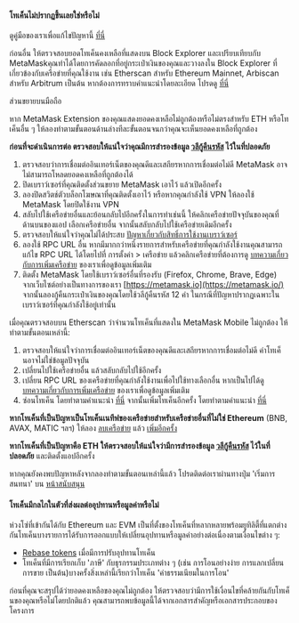 
#### โทเค็นไม่ปรากฏขึ้นเลยใช่หรือไม่


ดูคู่มือของเราเพื่อแก้ไขปัญหานี้ [ที่นี่](https://support.metamask.io/hc/en-us/articles/360059232852)



ก่อนอื่น ให้ตรวจสอบยอดโทเค็นคงเหลือที่แสดงบน Block Explorer และเปรียบเทียบกับ MetaMaskคุณทำได้โดยการคัดลอกที่อยู่กระเป๋าเงินของคุณและวางลงใน Block Explorer ที่เกี่ยวข้องกับเครือข่ายที่คุณใช้งาน เช่น Etherscan สำหรับ Ethereum Mainnet, Arbiscan สำหรับ Arbitrum เป็นต้น หากต้องการทราบคำแนะนำโดยละเอียด โปรดดู [ที่นี่](https://support.metamask.io/hc/en-us/articles/360057536611)




ส่วนขยายบนมือถือ


หาก MetaMask Extension ของคุณแสดงยอดคงเหลือไม่ถูกต้องหรือไม่ตรงสำหรับ ETH หรือโทเค็นอื่น ๆ ให้ลองทำตามขั้นตอนด้านล่างทีละขั้นตอนจนกว่าคุณจะเห็นยอดคงเหลือที่ถูกต้อง


**ก่อนที่จะดำเนินการต่อ ตรวจสอบให้แน่ใจว่าคุณมีการสำรองข้อมูล [วลีกู้คืนรหัส](https://support.metamask.io/hc/en-us/articles/4404722782107-User-Guide-Secret-Recovery-Phrase-password-and-private-keys) ไว้ในที่ปลอดภัย**


1. ตรวจสอบว่าการเชื่อมต่ออินเทอร์เน็ตของคุณดีและเสถียรหากการเชื่อมต่อไม่ดี MetaMask อาจไม่สามารถโหลดยอดคงเหลือที่ถูกต้องได้
2. ปิดเบราว์เซอร์ที่คุณติดตั้งส่วนขยาย MetaMask เอาไว้ แล้วเปิดอีกครั้ง
3. ลองปิดสวิตช์ตัวบล็อกโฆษณาที่คุณติดตั้งเอาไว้ หรือหากคุณกำลังใช้ VPN ให้ลองใช้ MetaMask โดยปิดใช้งาน VPN
4. สลับไปใช้เครือข่ายอื่นและย้อนกลับไปอีกครั้งในการทำเช่นนี้ ให้คลิกเครือข่ายปัจจุบันของคุณที่ด้านบนของแอป เลือกเครือข่ายอื่น จากนั้นสลับกลับไปใช้เครือข่ายเดิมอีกครั้ง
5. ตรวจสอบให้แน่ใจว่าคุณไม่ได้ประสบ [ปัญหาเกี่ยวกับสิทธิ์การใช้งานเบราว์เซอร์](https://support.metamask.io/hc/en-us/articles/360038139452-MetaMask-states-Balance-may-be-outdated-displays-in-orange-or-ETH-not-added-to-balance)
6. ลองใช้ RPC URL อื่น หากมีมากกว่าหนึ่งรายการสำหรับเครือข่ายที่คุณกำลังใช้งานคุณสามารถแก้ไข RPC URL ได้โดยไปที่ การตั้งค่า > เครือข่าย แล้วคลิกเครือข่ายที่ต้องการดู [บทความเกี่ยวกับการเพิ่มเครือข่าย](https://support.metamask.io/hc/en-us/articles/360043227612) ของเราเพื่อดูข้อมูลเพิ่มเติม
7. ติดตั้ง MetaMask โดยใช้เบราว์เซอร์อื่นที่รองรับ (Firefox, Chrome, Brave, Edge) จากเว็บไซต์อย่างเป็นทางการของเรา [https://metamask.io](https://metamask.io/) จากนั้นลองกู้คืนกระเป๋าเงินของคุณโดยใช้วลีกู้คืนรหัส 12 คำ ในกรณีที่ปัญหาปรากฏเฉพาะในเบราว์เซอร์ที่คุณกำลังใช้อยู่เท่านั้น




เมื่อคุณตรวจสอบบน Etherscan ว่าจำนวนโทเค็นที่แสดงใน MetaMask Mobile ไม่ถูกต้อง ให้ทำตามขั้นตอนเหล่านี้:


1. ตรวจสอบให้แน่ใจว่าการเชื่อมต่ออินเทอร์เน็ตของคุณดีและเสถียรหากการเชื่อมต่อไม่ดี ค่าโทเค็นอาจไม่ใช่ข้อมูลปัจจุบัน
2. เปลี่ยนไปใช้เครือข่ายอื่น แล้วสลับกลับไปใช้อีกครั้ง
3. เปลี่ยน RPC URL ของเครือข่ายที่คุณกำลังใช้งานเพื่อไปใช้ทางเลือกอื่น หากเป็นไปได้ดู [บทความเกี่ยวกับการเพิ่มเครือข่าย](https://support.metamask.io/hc/en-us/articles/360043227612) ของเราเพื่อดูข้อมูลเพิ่มเติม
4. ซ่อนโทเค็น โดยทำตามคำแนะนำ [ที่นี่](https://support.metamask.io/hc/en-us/articles/360015489031-How-to-add-unlisted-tokens-custom-tokens-in-MetaMask#h_01FWH499MRDT5QC4R3KNPQNRWB) จากนั้นเพิ่มโทเค็นอีกครั้ง โดยทำตามคำแนะนำ [ที่นี่](https://support.metamask.io/hc/en-us/articles/360015489031-How-to-add-unlisted-tokens-custom-tokens-in-MetaMask)


**หากโทเค็นที่เป็นปัญหาเป็นโทเค็นเนทีฟของเครือข่ายสำหรับเครือข่ายอื่นที่ไม่ใช่ Ethereum** (BNB, AVAX, MATIC ฯลฯ) ให้ลอง [ลบเครือข่าย](https://support.metamask.io/hc/en-us/articles/4502810252059-How-to-remove-networks) แล้ว [เพิ่มอีกครั้ง](https://support.metamask.io/hc/en-us/articles/360043227612-How-to-add-a-custom-network-RPC)  
  
**หากโทเค็นที่เป็นปัญหาคือ ETH ให้ตรวจสอบให้แน่ใจว่ามีการสำรองข้อมูล [วลีกู้คืนรหัส](https://support.metamask.io/hc/en-us/articles/4404722782107-User-Guide-Secret-Recovery-Phrase-password-and-private-keys) ไว้ในที่ปลอดภัย** และติดตั้งแอปอีกครั้ง

หากคุณยังคงพบปัญหาหลังจากลองทำตามขั้นตอนเหล่านี้แล้ว โปรดติดต่อเราผ่านทางปุ่ม 'เริ่มการสนทนา' บน [หน้าสนับสนุน](https://support.metamask.io/hc/en-us)



#### โทเค็นมีกลไกในตัวที่ส่งผลต่ออุปทานหรือมูลค่าหรือไม่


ห่วงโซ่ที่เข้ากันได้กับ Ethereum และ EVM เป็นที่ตั้งของโทเค็นที่หลากหลายพร้อมยูทิลิตี้ที่แตกต่างกันโทเค็นบางรายการได้รับการออกแบบให้เปลี่ยนอุปทานหรือมูลค่าอย่างต่อเนื่องตามเงื่อนไขต่าง ๆ:


* [Rebase tokens](https://support.metamask.io/hc/en-us/articles/4405497827355-User-Guide-Tokens#:~:text=Elastic%20supply%20/%20Rebase%20/%20Algorithmic%20tokens) เมื่อมีการปรับอุปทานโทเค็น
* โทเค็นที่มีการเรียกเก็บ 'ภาษี' กับธุรกรรมประเภทต่าง ๆ (เช่น การโอนอย่างง่าย การแลกเปลี่ยน การขาย เป็นต้น)บางครั้งสิ่งเหล่านี้เรียกว่าโทเค็น 'ค่าธรรมเนียมในการโอน'


ก่อนที่คุณจะสรุปได้ว่ายอดคงเหลือของคุณไม่ถูกต้อง ให้ตรวจสอบว่ามีการใช้เงื่อนไขที่คล้ายกันกับโทเค็นของคุณหรือไม่โดยปกติแล้ว คุณสามารถพบข้อมูลนี้ได้จากเอกสารสำคัญหรือเอกสารประกอบของโครงการ


